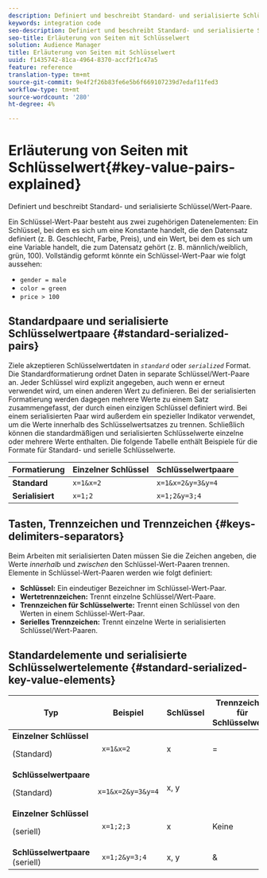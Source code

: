 ```yaml
---
description: Definiert und beschreibt Standard- und serialisierte Schlüssel/Wert-Paare.
keywords: integration code
seo-description: Definiert und beschreibt Standard- und serialisierte Schlüssel/Wert-Paare.
seo-title: Erläuterung von Seiten mit Schlüsselwert
solution: Audience Manager
title: Erläuterung von Seiten mit Schlüsselwert
uuid: f1435742-81ca-4964-8370-accf2f1c47a5
feature: reference
translation-type: tm+mt
source-git-commit: 9e4f2f26b83fe6e5b6f669107239d7edaf11fed3
workflow-type: tm+mt
source-wordcount: '280'
ht-degree: 4%

---
```



# Erläuterung von Seiten mit Schlüsselwert{#key-value-pairs-explained}

Definiert und beschreibt Standard- und serialisierte Schlüssel/Wert-Paare.

<!-- 

c_key_value_explained.xml

 -->

Ein Schlüssel-Wert-Paar besteht aus zwei zugehörigen Datenelementen: Ein Schlüssel, bei dem es sich um eine Konstante handelt, die den Datensatz definiert (z. B. Geschlecht, Farbe, Preis), und ein Wert, bei dem es sich um eine Variable handelt, die zum Datensatz gehört (z. B. männlich/weiblich, grün, 100). Vollständig geformt könnte ein Schlüssel-Wert-Paar wie folgt aussehen:

* `gender = male`
* `color = green`
* `price > 100`

## Standardpaare und serialisierte Schlüsselwertpaare {#standard-serialized-pairs}

Ziele akzeptieren Schlüsselwertdaten in *`standard`* oder *`serialized`* Format. Die Standardformatierung ordnet Daten in separate Schlüssel/Wert-Paare an. Jeder Schlüssel wird explizit angegeben, auch wenn er erneut verwendet wird, um einen anderen Wert zu definieren. Bei der serialisierten Formatierung werden dagegen mehrere Werte zu einem Satz zusammengefasst, der durch einen einzigen Schlüssel definiert wird. Bei einem serialisierten Paar wird außerdem ein spezieller Indikator verwendet, um die Werte innerhalb des Schlüsselwertsatzes zu trennen. Schließlich können die standardmäßigen und serialisierten Schlüsselwerte einzelne oder mehrere Werte enthalten. Die folgende Tabelle enthält Beispiele für die Formate für Standard- und serielle Schlüsselwerte.

| Formatierung | Einzelner Schlüssel | Schlüsselwertpaare |
|---|---|---|
| **Standard** | `x=1&x=2` | `x=1&x=2&y=3&y=4` |
| **Serialisiert** | `x=1;2` | `x=1;2&y=3;4` |



## Tasten, Trennzeichen und Trennzeichen {#keys-delimiters-separators}

Beim Arbeiten mit serialisierten Daten müssen Sie die Zeichen angeben, die Werte *innerhalb* und *zwischen* den Schlüssel-Wert-Paaren trennen. Elemente in Schlüssel-Wert-Paaren werden wie folgt definiert:

* **Schlüssel:** Ein eindeutiger Bezeichner im Schlüssel-Wert-Paar.
* **Wertetrennzeichen:** Trennt einzelne Schlüssel/Wert-Paare.
* **Trennzeichen für Schlüsselwerte:** Trennt einen Schlüssel von den Werten in einem Schlüssel-Wert-Paar.
* **Serielles Trennzeichen:** Trennt einzelne Werte in serialisierten Schlüssel/Wert-Paaren.

## Standardelemente und serialisierte Schlüsselwertelemente {#standard-serialized-key-value-elements}

<table id="table_62B0498441034A719C9DB57276777D40"> 
 <thead> 
  <tr> 
   <th colname="col1" class="entry"> Typ </th> 
   <th colname="col2" class="entry"> Beispiel </th> 
   <th colname="col3" class="entry"> Schlüssel </th> 
   <th colname="col4" class="entry"> Trennzeichen für Schlüsselwerte </th> 
   <th colname="col5" class="entry"> Trennzeichen für Schlüsselwerte </th> 
   <th colname="col6" class="entry"> Serielle Trennlinie </th> 
  </tr> 
 </thead>
 <tbody> 
  <tr> 
   <td colname="col1"> <b>Einzelner Schlüssel</b> <p>(Standard) </p> </td> 
   <td colname="col2"> <code> x=1&amp;x=2 </code> </td> 
   <td colname="col3"> x </td> 
   <td colname="col4" morerows="3"> = </td> 
   <td colname="col5" morerows="1"> &amp; </td> 
   <td colname="col6" morerows="1"> Keine </td> 
  </tr> 
  <tr> 
   <td colname="col1"> <b>Schlüsselwertpaare</b> <p>(Standard) </p> </td> 
   <td colname="col2"> <code> x=1&amp;x=2&amp;y=3&amp;y=4 </code> </td> 
   <td colname="col3"> x, y </td> 
  </tr> 
  <tr> 
   <td colname="col1"> <b>Einzelner Schlüssel</b> <p>(seriell) </p> </td> 
   <td colname="col2"> <code> x=1;2;3 </code> </td> 
   <td colname="col3"> x </td> 
   <td colname="col5"> Keine </td> 
   <td colname="col6" morerows="1"> ; </td> 
  </tr> 
  <tr> 
   <td colname="col1"> <b>Schlüsselwertpaare</b> (seriell) </td> 
   <td colname="col2"> <code> x=1;2&amp;y=3;4 </code> </td> 
   <td colname="col3"> x, y </td> 
   <td colname="col5"> &amp; </td> 
  </tr> 
 </tbody> 
</table>

